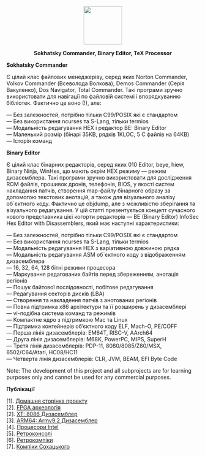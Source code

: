 
<p align="center">
<picture>
<source media="(prefers-color-scheme: dark)" srcset="https://avatars.githubusercontent.com/u/106863939?s=400&u=40a83beff43c48fd9e32db17621f40e129bdf9c8&v=4">
<img src="https://avatars.githubusercontent.com/u/106863939?s=400&u=40a83beff43c48fd9e32db17621f40e129bdf9c8&v=4" width=100 lt="N2O.DEV">
</picture>
</p>

<p align="center"><strong>Sokhatsky Commander, Binary Editor, TeX Processor</strong></p>

<P><b>Sokhatsky Commander</b></p>

<p>Є цілий клас файлових менеджеріву, серед яких Norton Commander, Volkov Commander (Всеволода Волкова), Demos Commander (Серія Вакуленко), Dos Navigator, Total Commander. Такі програми зручно використовати для навігації по файловій системі і впорядкуванню бібліотек. Фактично це воно (!), але:</p>

<p>
— Без залежностей, потрібно тільки C99/POSIX які є стандартом<br>
— Без використання ncurses та S-Lang, тільки termios<br>
— Модальність редагування HEX і редактор BE: Binary Editor<br>
— Маленький розмір (бінарі 35KB, рядків 1KLOC, 5 С файлів на 64KB)<br>
— Історія команд
</p>

<P><b>Binary Editor</b></p>

<p>Є цілий клас бінарних редакторів, серед яких 010 Editor, beye, hiew, Binary Ninja, WinHex, що мають окрім HEX режиму — режим дизасемблера.
Такі програми зручно використовати для дослідження ROM файлів, прошивок дронів, телефонів, BIOS, у якості систем накладання патчів,
створення map-файлу бінарного образу за допомогою текстових анотацій, а також для візуального аналізу об`єктного коду. Фактично це objdump,
але з можливістю зберігання та візуального редагування. У цій статті презентується концепт сучасного нового представника цієї когорти
редакторів — BE (Binary Editor) InfoSec Hex Editor with Disassemblers, який має наступні характеристики:</p>

<p>
— Без залежностей, потрібно тільки C99/POSIX які є стандартом <br>
— Без використання ncurses та S-Lang, тільки termios <br>
— Модальність редагування HEX з варіативною довжиною рядка <br>
— Модальність редагування ASM об`єктного коду з відображенням дизасемблера <br>
— 16, 32, 64, 128 бітні режими процесора <br>
— Маркування редагованих байтів перед збереженням, анотація регіонів <br>
— Пошук байтової послідовності, побітове редагування <br>
— Редагування секторів дисків (LBA) <br>
— Створення та накладення патчів з анотованих регіонів <br>
— Повна підтримка x86 архітектури та її розширень у дизасемблері <br>
— vi-подібна система команд та режимів <br>
— Компактне ядро з підтримкою Maс та Linux <br>
— Підтримка контейнерів обʼєктного коду ELF, Mach-O, PE/COFF <br>
— Перша лінія дизасемблерів: EM64T, RISC-V, AArch64 <br>
— Друга лінія дизасемблерів: M68K, PowerPC, MIPS, SuperH <br>
— Третя лінія дизасемблерів: PDP-11, 8080/8085/Z80/MSX, 6502/C64/Atari, HC08/HC11<br>
— Четверта лінія дизасемблерів: CLR, JVM, BEAM, EFI Byte Code</p>

Note: The development of this project and all subprojects are for learning purposes only and cannot be used for any commercial purposes. 

<P><b>Публікації</b></p>

<p>[1]. <a href="https://5ht.co/be/">Домашня сторінка проекту</a><br>
   [2]. <a href="https://tonpa.guru/stream/2020/2020-10-10 FPGA археологія.htm">FPGA археологія</a><br>
   [2]. <a href="https://tonpa.guru/stream/2022/2022-06-07 8086 XT дизасемблер.htm">XT: 8086 Дизасемблер</a><br>
   [3]. <a href="https://tonpa.guru/stream/2022/2022-06-11 A64 Disassembler.htm">ARM64: Armv9.2 Дизасемблер</a><br>
   [4]. <a href="https://tonpa.guru/stream/2020/2020-09-13 Процесори Intel.htm">Процесори Intel</a><br>
   [5]. <a href="https://game.5ht.co">Ретроконсолі</a><br>
   [6]. <a href="https://retro.5ht.co">Ретрокомпіки</a><br>
   [7]. <a href="https://top.5ht.co">Компіки Сохацького</a><br>
</p>
